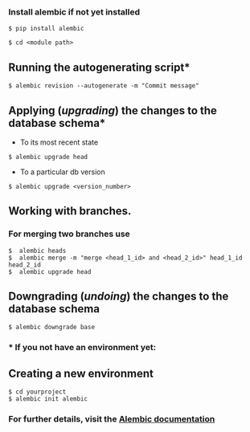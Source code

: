 ### Install alembic if not yet installed

```
$ pip install alembic
```

```
$ cd <module path>
```

## Running the autogenerating script*

```
$ alembic revision --autogenerate -m "Commit message"
```


## Applying (*upgrading*) the changes to the database schema*

* To its most recent state

```
$ alembic upgrade head
```

* To a particular db version

```
$ alembic upgrade <version_number>
```

## Working with branches.
### For merging two branches use

```
$  alembic heads
$  alembic merge -m "merge <head_1_id> and <head_2_id>" head_1_id head_2_id
$  alembic upgrade head
```

## Downgrading (*undoing*) the changes to the database schema

```
$ alembic downgrade base
```

### \* If you not have an environment yet:

## Creating a new environment


```
$ cd yourproject
$ alembic init alembic
```

### For further details, visit the [Alembic documentation](http://alembic.zzzcomputing.com/en/latest/index.html)

